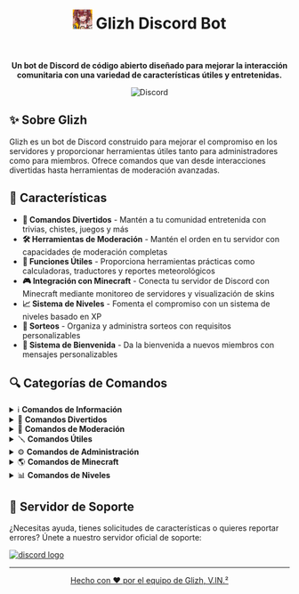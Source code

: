 <div align="center">

  <h1><img src="utils/logo.jpg" alt="Glizh Logo" width="35"> Glizh Discord Bot</h1>
  <br>
  <p><strong>Un bot de Discord de código abierto diseñado para mejorar la interacción comunitaria con una variedad de características útiles y entretenidas.</strong></p>

  ![Discord](https://cdn.discordapp.com/attachments/1055565445383594014/1362511127128314056/usada-pekora-sakura-miko-hololive-virtual-youtuber-anime-hd-wallpaper-preview.jpg?ex=6802a8de&is=6801575e&hm=b3a989b9f6bc6b2037e55bc942903e54e9c029261eca49e79258fd9a5014be3c&)
</div>

## ✨ Sobre Glizh

Glizh es un bot de Discord construido para mejorar el compromiso en los servidores y proporcionar herramientas útiles tanto para administradores como para miembros. Ofrece comandos que van desde interacciones divertidas hasta herramientas de moderación avanzadas.

## 🚀 Características

- **🎉 Comandos Divertidos** - Mantén a tu comunidad entretenida con trivias, chistes, juegos y más
- **🛠️ Herramientas de Moderación** - Mantén el orden en tu servidor con capacidades de moderación completas
- **🔧 Funciones Útiles** - Proporciona herramientas prácticas como calculadoras, traductores y reportes meteorológicos
- **🎮 Integración con Minecraft** - Conecta tu servidor de Discord con Minecraft mediante monitoreo de servidores y visualización de skins
- **📈 Sistema de Niveles** - Fomenta el compromiso con un sistema de niveles basado en XP
- **🎁 Sorteos** - Organiza y administra sorteos con requisitos personalizables
- **👋 Sistema de Bienvenida** - Da la bienvenida a nuevos miembros con mensajes personalizables

## 🔍 Categorías de Comandos

<details>
<summary>ℹ️ <strong>Comandos de Información</strong></summary>
<br>

| Comando       | Descripción                              |
| ------------- | ---------------------------------------- |
| `/botinfo`    | Muestra información sobre el bot         |
| `/help`       | Muestra el menú de ayuda con todos los comandos |
| `/ping`       | Comprueba el tiempo de respuesta del bot |
| `/roleinfo`   | Muestra información detallada sobre un rol |
| `/serverinfo` | Muestra información sobre el servidor    |
| `/userinfo`   | Muestra información sobre un usuario     |
| `/invite`     | Proporciona el enlace de invitación del bot |
| `/support`    | Obtén el enlace al servidor de soporte   |

</details>

<details>
<summary>🎈 <strong>Comandos Divertidos</strong></summary>
<br>

| Comando         | Descripción                               |
| --------------- | ----------------------------------------- |
| `/8ball`        | Hazle una pregunta al 8-ball mágico       |
| `/catfact`      | Obtén un dato curioso sobre gatos         |
| `/coinflip`     | Lanza una moneda                         |
| `/dadjoke`      | Escucha un chiste de papá                |
| `/dogfact`      | Obtén un dato curioso sobre perros        |
| `/joke`         | Recibe un chiste aleatorio               |
| `/meme`         | Ve un meme aleatorio                     |
| `/pp`           | Descubre el tamaño de tu... mejor no     |
| `/randomnumber` | Genera un número aleatorio               |
| `/trivia`       | Pon a prueba tus conocimientos con una trivia |

</details>

<details>
<summary>🔨 <strong>Comandos de Moderación</strong></summary>
<br>

| Comando      | Descripción                                |
| ------------ | ------------------------------------------ |
| `/ban`       | Banea a un usuario del servidor            |
| `/clear`     | Elimina múltiples mensajes a la vez        |
| `/kick`      | Expulsa a un usuario del servidor          |
| `/lock`      | Bloquea un canal para evitar mensajes      |
| `/nick`      | Cambia el apodo de un usuario              |
| `/timeout`   | Suspende a un usuario por un tiempo definido |
| `/unban`     | Desbanea a un usuario del servidor         |
| `/unlock`    | Desbloquea un canal previamente bloqueado  |
| `/untimeout` | Elimina una suspensión de un usuario       |
| `/warn`      | Advierte a un usuario por comportamiento inapropiado |
| `/warnings`  | Muestra el historial de advertencias de un usuario |

</details>

<details>
<summary>🪛 <strong>Comandos Útiles</strong></summary>
<br>

| Comando       | Descripción                                |
| ------------- | ------------------------------------------ |
| `/calculator` | Realiza cálculos matemáticos               |
| `/define`     | Busca la definición de una palabra         |
| `/todo`       | Administra tu lista de tareas personal     |
| `/translate`  | Traduce texto entre idiomas                |
| `/weather`    | Consulta el clima en una ubicación específica |

</details>

<details>
<summary>⚙️ <strong>Comandos de Administración</strong></summary>
<br>

| Comando          | Descripción                                                 |
| ---------------- | ----------------------------------------------------------- |
| `/giveaway`      | Crea y administra sorteos                                   |
| `/leveladmin`    | Configura el sistema de niveles                             |
| `/welcome`       | Configura mensajes de bienvenida personalizados             |
| `/guildsettings` | Administra configuraciones específicas del servidor         |
| `/autorole`      | Configura roles para asignar automáticamente a nuevos miembros |

</details>

<details>
<summary>🌎 <strong>Comandos de Minecraft</strong></summary>
<br>

| Comando               | Descripción                            |
| --------------------- | -------------------------------------- |
| `/achievement`        | Genera una imagen de logro de Minecraft |
| `/addserverstatus`    | Agrega un servidor de Minecraft para monitorear |
| `/bodyavatar`         | Muestra el avatar del cuerpo de un jugador |
| `/fullbody`           | Muestra el modelo de cuerpo completo de un jugador |
| `/headavatar`         | Muestra el avatar de la cabeza de un jugador |
| `/listserverstatus`   | Lista todos los servidores de Minecraft monitoreados |
| `/playerhead`         | Obtén la cabeza de un jugador en imagen |
| `/removeserverstatus` | Deja de monitorear un servidor de Minecraft |
| `/serverstatus`       | Consulta el estado de un servidor monitoreado |
| `/skin`               | Muestra la skin de un jugador         |

</details>

<details>
<summary>📊 <strong>Comandos de Niveles</strong></summary>
<br>

  | Comando        | Descripción                            |
  | ---------------| -------------------------------------- |
  | `/level`       | Consulta tu nivel y XP actual         |
  | `/leaderboard` | Ve la tabla de clasificación del servidor |
</details>

## 🤝 Servidor de Soporte

¿Necesitas ayuda, tienes solicitudes de características o quieres reportar errores? Únete a nuestro servidor oficial de soporte:

  <a href="https://discord.gg/G3kgHTWZ4Y" target="_blank">
    <img src="https://img.shields.io/static/v1?message=Discord&logo=discord&label=&color=7289DA&logoColor=white&labelColor=&style=for-the-badge" height="35" alt="discord logo"  />

---

<div align="center">
  Hecho con ❤️ por el equipo de Glizh, V.IN.²
</div>